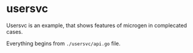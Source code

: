 # usersvc
Usersvc is an example, that shows features of microgen in complecated cases.

Everything begins from `./usersvc/api.go` file.